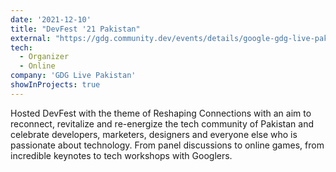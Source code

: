 ```yaml
---
date: '2021-12-10'
title: "DevFest '21 Pakistan"
external: "https://gdg.community.dev/events/details/google-gdg-live-pakistan-presents-gdg-live-pakistan-devfest-2021/"
tech:
  - Organizer
  - Online
company: 'GDG Live Pakistan'
showInProjects: true
---
```


Hosted DevFest with the theme of Reshaping Connections with an aim to reconnect, revitalize and re-energize the tech community of Pakistan and celebrate developers, marketers, designers and everyone else who is passionate about technology. From panel discussions to online games, from incredible keynotes to tech workshops with Googlers.